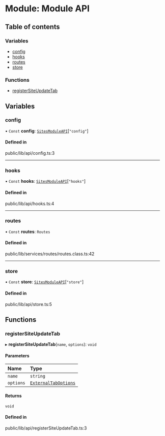 # Module: Module API

## Table of contents

### Variables

- [config](../wiki/Module%20API#config)
- [hooks](../wiki/Module%20API#hooks)
- [routes](../wiki/Module%20API#routes)
- [store](../wiki/Module%20API#store)

### Functions

- [registerSiteUpdateTab](../wiki/Module%20API#registersiteupdatetab)

## Variables

### config

• `Const` **config**: [`SitesModuleAPI`](../wiki/index.SitesModuleAPI)[``"config"``]

#### Defined in

public/lib/api/config.ts:3

___

### hooks

• `Const` **hooks**: [`SitesModuleAPI`](../wiki/index.SitesModuleAPI)[``"hooks"``]

#### Defined in

public/lib/api/hooks.ts:4

___

### routes

• `Const` **routes**: `Routes`

#### Defined in

public/lib/services/routes/routes.class.ts:42

___

### store

• `Const` **store**: [`SitesModuleAPI`](../wiki/index.SitesModuleAPI)[``"store"``]

#### Defined in

public/lib/api/store.ts:5

## Functions

### registerSiteUpdateTab

▸ **registerSiteUpdateTab**(`name`, `options`): `void`

#### Parameters

| Name | Type |
| :------ | :------ |
| `name` | `string` |
| `options` | [`ExternalTabOptions`](../wiki/index.ExternalTabOptions) |

#### Returns

`void`

#### Defined in

public/lib/api/registerSiteUpdateTab.ts:3
